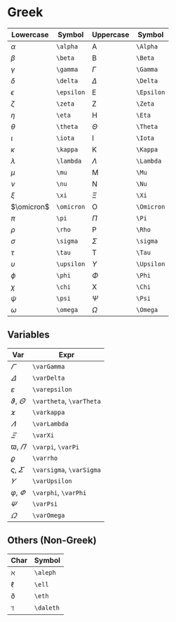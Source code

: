 # Greek

| Lowercase | Symbol | Uppercase | Symbol
|--|--|--|--|
| $\alpha$ | `\alpha` | $\text{A}$ | `\Alpha` |
| $\beta$ | `\beta` | $\text{B}$ | `\Beta` |
|$\gamma$|`\gamma`|$\Gamma$|`\Gamma`|
|$\delta$|`\delta`|$\Delta$|`\Delta`|
|$\epsilon$|`\epsilon`| $\text{E}$ |`\Epsilon`|
|$\zeta$|`\zeta`| $\text{Z}$ |`\Zeta`|
|$\eta$|`\eta`| $\text{H}$ |`\Eta`|
|$\theta$|`\theta`|$\Theta$|`\Theta`|
|$\iota$|`\iota`| $\text{I}$ |`\Iota`|
|$\kappa$|`\kappa`| $\text{K}$ |`\Kappa`|
|$\lambda$|`\lambda`|$\Lambda$|`\Lambda`|
|$\mu$|`\mu`| $\text{M}$ |`\Mu`|
|$\nu$|`\nu`| $\text{N}$ |`\Nu`|
|$\xi$|`\xi`|$\Xi$|`\Xi`|
|$\omicron$|`\omicron`| $\text{O}$ |`\Omicron`|
|$\pi$|`\pi`|$\Pi$|`\Pi`|
|$\rho$|`\rho`| $\text{P}$ |`\Rho`|
|$\sigma$|`\sigma`|$\Sigma$|`\sigma`|
|$\tau$|`\tau`| $\text{T}$ |`\Tau`|
|$\upsilon$|`\upsilon`|$\Upsilon$|`\Upsilon`|
|$\phi$|`\phi`|$\Phi$|`\Phi`|
|$\chi$|`\chi`| $\text{X}$ |`\Chi`|
|$\psi$|`\psi`|$\Psi$|`\Psi`|
|$\omega$|`\omega`|$\Omega$|`\Omega`|

## Variables

| Var | Expr |
|--|--|
| $\varGamma$ | `\varGamma` |
| $\varDelta$ | `\varDelta` |
| $\varepsilon$ | `\varepsilon` |
| $\vartheta$, $\varTheta$ | `\vartheta`, `\varTheta` |
| $\varkappa$ | `\varkappa` |
| $\varLambda$ | `\varLambda` |
| $\varXi$ | `\varXi` |
| $\varpi$, $\varPi$ | `\varpi`, `\varPi` |
| $\varrho$ | `\varrho` |
| $\varsigma$, $\varSigma$ | `\varsigma`, `\varSigma` |
| $\varUpsilon$ | `\varUpsilon` |
| $\varphi$, $\varPhi$ | `\varphi`, `\varPhi` |
| $\varPsi$ | `\varPsi` |
| $\varOmega$ | `\varOmega` |

## Others (Non-Greek)

| Char | Symbol |
|--|--|
| $\aleph$ | `\aleph` |
| $\ell$ | `\ell` |
| $\eth$ | `\eth` |
| $\daleth$ | `\daleth` |
